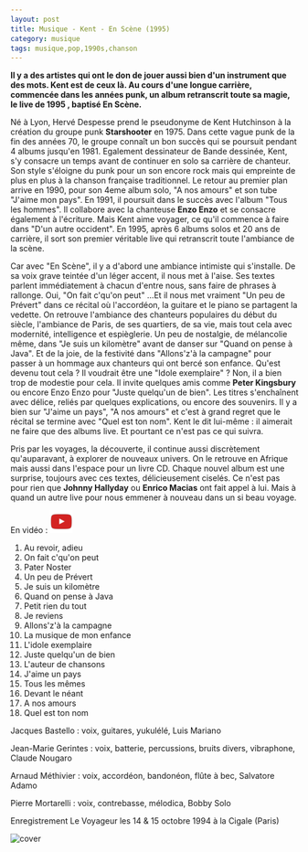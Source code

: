 ```yaml
---
layout: post
title: Musique - Kent - En Scène (1995)
category: musique
tags: musique,pop,1990s,chanson
---
```


**Il y a des artistes qui ont le don de jouer aussi bien d'un instrument que des mots. Kent est de ceux là. Au cours d'une longue carrière, commencée dans les années punk, un album retranscrit toute sa magie, le live de 1995 , baptisé En Scène.**

Né à Lyon, Hervé Despesse prend le pseudonyme de Kent Hutchinson à la création du groupe punk **Starshooter** en 1975. Dans cette vague punk de la fin des années 70, le groupe connaît un bon succès qui se poursuit pendant 4 albums jusqu'en 1981. Egalement dessinateur de Bande dessinée, Kent, s'y consacre un temps avant de continuer en solo sa carrière de chanteur. Son style s'éloigne du punk pour un son encore rock mais qui empreinte de plus en plus à la chanson française traditionnel. Le retour au premier plan arrive en 1990, pour son 4eme album solo, "A nos amours" et son tube "J'aime mon pays". En 1991, il poursuit dans le succès avec l'album "Tous les hommes". Il collabore avec la chanteuse **Enzo Enzo** et se consacre également à l'écriture. Mais Kent aime voyager, ce qu'il commence à faire dans "D'un autre occident". En 1995, après 6 albums solos et 20 ans de carrière, il sort son premier véritable live qui retranscrit toute l'ambiance de la scène.

Car avec "En Scène", il y a d'abord une ambiance intimiste qui s'installe. De sa voix grave teintée d'un léger accent, il nous met à l'aise. Ses textes parlent immédiatement à chacun d'entre nous, sans faire de phrases à rallonge. Oui, "On fait c'qu'on peut" …Et il nous met vraiment "Un peu de Prévert" dans ce récital où l'accordéon, la guitare et le piano se partagent la vedette. On retrouve l'ambiance des chanteurs populaires du début du siècle, l'ambiance de Paris, de ses quartiers, de sa vie, mais tout cela avec modernité, intelligence et espièglerie. Un peu de nostalgie, de mélancolie même, dans "Je suis un kilomètre" avant de danser sur "Quand on pense à Java". Et de la joie, de la festivité dans "Allons'z'à la campagne" pour passer à un hommage aux chanteurs qui ont bercé son enfance. Qu'est devenu tout cela ? Il voudrait être une "Idole exemplaire" ? Non, il a bien trop de modestie pour cela. Il invite quelques amis comme **Peter Kingsbury** ou encore Enzo Enzo pour "Juste quelqu'un de bien". Les titres s'enchaînent avec délice, reliés par quelques explications, ou encore des souvenirs. Il y a bien sur "J'aime un pays", "A nos amours" et c'est à grand regret que le récital se termine avec "Quel est ton nom". Kent le dit lui-même : il aimerait ne faire que des albums live. Et pourtant ce n'est pas ce qui suivra.

Pris par les voyages, la découverte, il continue aussi discrètement qu'auparavant, à explorer de nouveaux univers. On le retrouve en Afrique mais aussi dans l'espace pour un livre CD. Chaque nouvel album est une surprise, toujours avec ces textes, délicieusement ciselés. Ce n'est pas pour rien que **Johnny Hallyday** ou **Enrico Macias** ont fait appel à lui. Mais à quand un autre live pour nous emmener à nouveau dans un si beau voyage.

En vidéo : [![video](/images/youtube.png)](https://www.youtube.com/watch?v=z5HHzup5wLM)

1. Au revoir, adieu
2. On fait c'qu'on peut 
3. Pater Noster 
4. Un peu de Prévert 
5. Je suis un kilomètre 
6. Quand on pense à Java 
7. Petit rien du tout 
8. Je reviens 
9. Allons'z'à la campagne 
10. La musique de mon enfance 
11. L'idole exemplaire 
12. Juste quelqu'un de bien 
13. L'auteur de chansons 
14. J'aime un pays 
15. Tous les mêmes 
16. Devant le néant 
17. A nos amours 
18. Quel est ton nom

Jacques Bastello : voix, guitares, yukulélé, Luis Mariano 

Jean-Marie Gerintes : voix, batterie, percussions, bruits divers, vibraphone, Claude Nougaro 

Arnaud Méthivier : voix, accordéon, bandonéon, flûte à bec, Salvatore Adamo 

Pierre Mortarelli : voix, contrebasse, mélodica, Bobby Solo 

Enregistrement Le Voyageur les 14 &amp; 15 octobre 1994 à la Cigale (Paris)

![cover](https://filedn.eu/llqi9IBxlYouGRXYG2xlROb/img/2008/kent.jpg)


